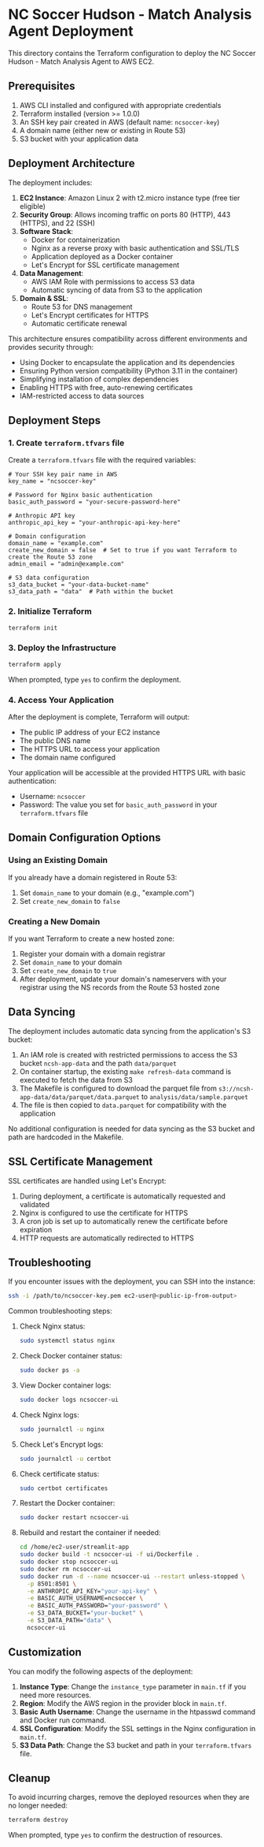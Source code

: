 # NC Soccer Hudson - Match Analysis Agent Deployment

This directory contains the Terraform configuration to deploy the NC Soccer Hudson - Match Analysis Agent to AWS EC2.

## Prerequisites

1. AWS CLI installed and configured with appropriate credentials
2. Terraform installed (version >= 1.0.0)
3. An SSH key pair created in AWS (default name: `ncsoccer-key`)
4. A domain name (either new or existing in Route 53)
5. S3 bucket with your application data

## Deployment Architecture

The deployment includes:

1. **EC2 Instance**: Amazon Linux 2 with t2.micro instance type (free tier eligible)
2. **Security Group**: Allows incoming traffic on ports 80 (HTTP), 443 (HTTPS), and 22 (SSH)
3. **Software Stack**:
   - Docker for containerization
   - Nginx as a reverse proxy with basic authentication and SSL/TLS
   - Application deployed as a Docker container
   - Let's Encrypt for SSL certificate management
4. **Data Management**:
   - AWS IAM Role with permissions to access S3 data
   - Automatic syncing of data from S3 to the application
5. **Domain & SSL**:
   - Route 53 for DNS management
   - Let's Encrypt certificates for HTTPS
   - Automatic certificate renewal

This architecture ensures compatibility across different environments and provides security through:
- Using Docker to encapsulate the application and its dependencies
- Ensuring Python version compatibility (Python 3.11 in the container)
- Simplifying installation of complex dependencies
- Enabling HTTPS with free, auto-renewing certificates
- IAM-restricted access to data sources

## Deployment Steps

### 1. Create `terraform.tfvars` file

Create a `terraform.tfvars` file with the required variables:

```hcl
# Your SSH key pair name in AWS
key_name = "ncsoccer-key"

# Password for Nginx basic authentication
basic_auth_password = "your-secure-password-here"

# Anthropic API key
anthropic_api_key = "your-anthropic-api-key-here"

# Domain configuration
domain_name = "example.com"
create_new_domain = false  # Set to true if you want Terraform to create the Route 53 zone
admin_email = "admin@example.com"

# S3 data configuration
s3_data_bucket = "your-data-bucket-name"
s3_data_path = "data"  # Path within the bucket
```

### 2. Initialize Terraform

```bash
terraform init
```

### 3. Deploy the Infrastructure

```bash
terraform apply
```

When prompted, type `yes` to confirm the deployment.

### 4. Access Your Application

After the deployment is complete, Terraform will output:
- The public IP address of your EC2 instance
- The public DNS name
- The HTTPS URL to access your application
- The domain name configured

Your application will be accessible at the provided HTTPS URL with basic authentication:
- Username: `ncsoccer`
- Password: The value you set for `basic_auth_password` in your `terraform.tfvars` file

## Domain Configuration Options

### Using an Existing Domain

If you already have a domain registered in Route 53:
1. Set `domain_name` to your domain (e.g., "example.com")
2. Set `create_new_domain` to `false`

### Creating a New Domain

If you want Terraform to create a new hosted zone:
1. Register your domain with a domain registrar
2. Set `domain_name` to your domain
3. Set `create_new_domain` to `true`
4. After deployment, update your domain's nameservers with your registrar using the NS records from the Route 53 hosted zone

## Data Syncing

The deployment includes automatic data syncing from the application's S3 bucket:

1. An IAM role is created with restricted permissions to access the S3 bucket `ncsh-app-data` and the path `data/parquet`
2. On container startup, the existing `make refresh-data` command is executed to fetch the data from S3
3. The Makefile is configured to download the parquet file from `s3://ncsh-app-data/data/parquet/data.parquet` to `analysis/data/sample.parquet`
4. The file is then copied to `data.parquet` for compatibility with the application

No additional configuration is needed for data syncing as the S3 bucket and path are hardcoded in the Makefile.

## SSL Certificate Management

SSL certificates are handled using Let's Encrypt:

1. During deployment, a certificate is automatically requested and validated
2. Nginx is configured to use the certificate for HTTPS
3. A cron job is set up to automatically renew the certificate before expiration
4. HTTP requests are automatically redirected to HTTPS

## Troubleshooting

If you encounter issues with the deployment, you can SSH into the instance:

```bash
ssh -i /path/to/ncsoccer-key.pem ec2-user@<public-ip-from-output>
```

Common troubleshooting steps:

1. Check Nginx status:
   ```bash
   sudo systemctl status nginx
   ```

2. Check Docker container status:
   ```bash
   sudo docker ps -a
   ```

3. View Docker container logs:
   ```bash
   sudo docker logs ncsoccer-ui
   ```

4. Check Nginx logs:
   ```bash
   sudo journalctl -u nginx
   ```

5. Check Let's Encrypt logs:
   ```bash
   sudo journalctl -u certbot
   ```

6. Check certificate status:
   ```bash
   sudo certbot certificates
   ```

7. Restart the Docker container:
   ```bash
   sudo docker restart ncsoccer-ui
   ```

8. Rebuild and restart the container if needed:
   ```bash
   cd /home/ec2-user/streamlit-app
   sudo docker build -t ncsoccer-ui -f ui/Dockerfile .
   sudo docker stop ncsoccer-ui
   sudo docker rm ncsoccer-ui
   sudo docker run -d --name ncsoccer-ui --restart unless-stopped \
     -p 8501:8501 \
     -e ANTHROPIC_API_KEY="your-api-key" \
     -e BASIC_AUTH_USERNAME=ncsoccer \
     -e BASIC_AUTH_PASSWORD="your-password" \
     -e S3_DATA_BUCKET="your-bucket" \
     -e S3_DATA_PATH="data" \
     ncsoccer-ui
   ```

## Customization

You can modify the following aspects of the deployment:

1. **Instance Type**: Change the `instance_type` parameter in `main.tf` if you need more resources.
2. **Region**: Modify the AWS region in the provider block in `main.tf`.
3. **Basic Auth Username**: Change the username in the htpasswd command and Docker run command.
4. **SSL Configuration**: Modify the SSL settings in the Nginx configuration in `main.tf`.
5. **S3 Data Path**: Change the S3 bucket and path in your `terraform.tfvars` file.

## Cleanup

To avoid incurring charges, remove the deployed resources when they are no longer needed:

```bash
terraform destroy
```

When prompted, type `yes` to confirm the destruction of resources.